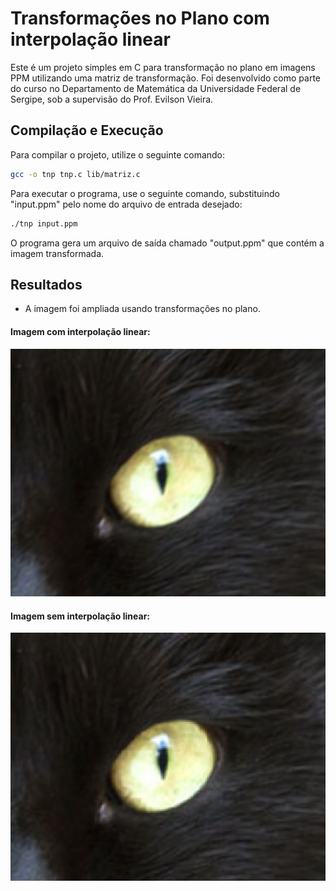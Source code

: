 # Transformações no Plano com interpolação linear

Este é um projeto simples em C para transformação no plano em imagens PPM utilizando uma matriz de transformação. Foi desenvolvido como parte do curso no Departamento de Matemática da Universidade Federal de Sergipe, sob a supervisão do Prof. Evilson Vieira.

## Compilação e Execução

Para compilar o projeto, utilize o seguinte comando:

```bash
gcc -o tnp tnp.c lib/matriz.c
```

Para executar o programa, use o seguinte comando, substituindo "input.ppm" pelo nome do arquivo de entrada desejado:

```bash
./tnp input.ppm
```

O programa gera um arquivo de saída chamado "output.ppm" que contém a imagem transformada.

## Resultados

- A imagem foi ampliada usando transformações no plano.

#### Imagem com interpolação linear:

<div>
    <img src="./imagens/output-i.png">
</div>

#### Imagem sem interpolação linear:

<div>
    <img src="./imagens/output-s.png">
</div>